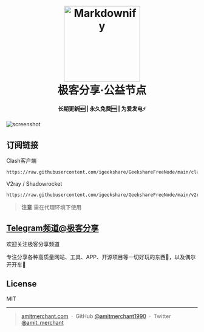 
<h1 align="center">
  <br>
  <a href="http://www.amitmerchant.com/electron-markdownify"><img src="https://raw.githubusercontent.com/amitmerchant1990/electron-markdownify/master/app/img/markdownify.png" alt="Markdownify" width="200"></a>
  <br>
  极客分享·公益节点
  <br>
</h1>

<h4 align="center">长期更新🆕 | 永久免费🆓 | 为爱发电⚡</h4>


![screenshot](https://raw.githubusercontent.com/igeekshare/GeekshareFreeNode/main/assets/GeekshareFreeNode.jpeg)

## 订阅链接

Clash客户端

```bash
https://raw.githubusercontent.com/igeekshare/GeekshareFreeNode/main/clash/Geekshare.yaml
```

V2ray / Shadowrocket
```bash
https://raw.githubusercontent.com/igeekshare/GeekshareFreeNode/main/v2ray/Geekshare.txt
```

> **注意**
> 需在代理环境下使用


## <a href="https://t.me/+JPtPNFREbW0yNzA1">Telegram频道@极客分享</a>

欢迎关注极客分享频道

专注分享各种高质量网站、工具、APP、开源项目等一切好玩的东西🚀，以及偶尔开开车🚗


## License

MIT

---

> [amitmerchant.com](https://www.amitmerchant.com) &nbsp;&middot;&nbsp;
> GitHub [@amitmerchant1990](https://github.com/amitmerchant1990) &nbsp;&middot;&nbsp;
> Twitter [@amit_merchant](https://twitter.com/amit_merchant)

